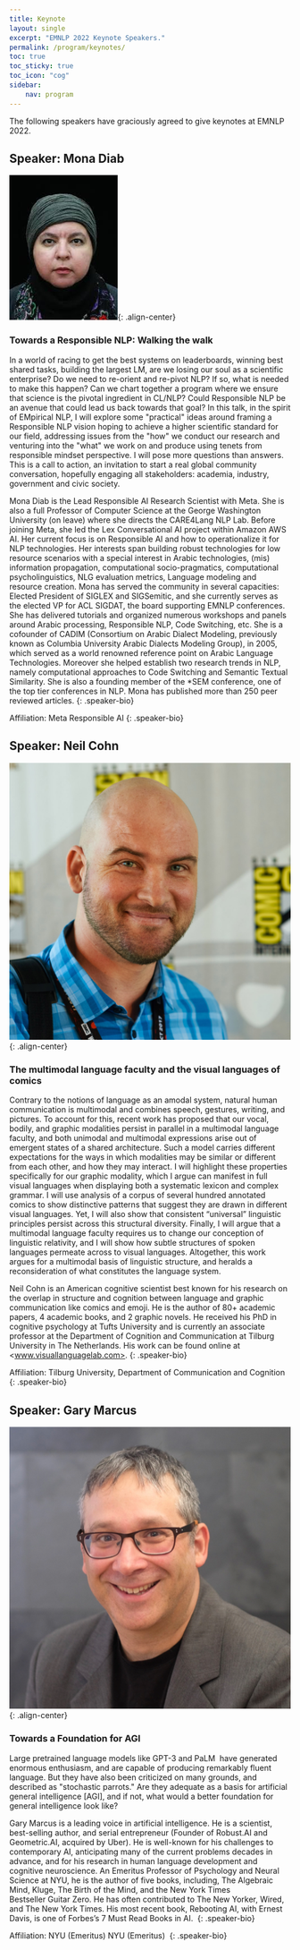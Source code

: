 ```yaml
---
title: Keynote 
layout: single
excerpt: "EMNLP 2022 Keynote Speakers."
permalink: /program/keynotes/
toc: true
toc_sticky: true
toc_icon: "cog"
sidebar: 
    nav: program
---
```


The following speakers have graciously agreed to give keynotes at EMNLP 2022.

<style>
p.speaker-bio { font-style: italic; font-size: 80%; }
</style>

<!-- ### Humans Learn From Task Descriptions and So Should Our Models
*Main Conference Keynote<br>Monday, June 7, 08:00--09:00 PDT*

Joint work with Timo Schick and Sahana Udupa

Task descriptions are ubiquitous in human learning.  They are usually accompanied by a few examples, but there is little human learning that is based on examples only. In contrast, the typical learning setup for NLP tasks lacks task descriptions and is supervised with 100s or 1000s of examples.

We introduce Pattern-Exploiting Training (PET), an approach to learning that mimicks human learning in that it leverages task descriptions in few-shot settings.  PET is built on top
of a pretrained language model that "understands" the task description, especially after finetuning, resulting in excellent performance compared to other few-shot methods. In particular, a model trained with PET outperforms GPT-3 even though it has 99.9% fewer parameters.

In the last part of the talk, I will show how bias in NLP models can be addressed using task descriptions. Instructing a model to reveal and reduce its biases is remarkably effective and may contribute in the future to a fairer and more inclusive NLP. -->

## Speaker: Mona Diab

![Mona Diab](/assets/images/keynotes/keynote_Speaker_Mona_Diab.jpg){: .align-center}

### Towards a Responsible NLP: Walking the walk

In a world of racing to get the best systems on leaderboards, winning best shared tasks, building the largest LM, are we losing our soul as a scientific enterprise? Do we need to re-orient and re-pivot NLP? If so, what is needed to make this happen? Can we chart together a program where we ensure that science is the pivotal ingredient in CL/NLP? Could Responsible NLP be an avenue  that could lead us back towards that goal? In this talk, in the spirit of EMpirical NLP, I will explore some "practical" ideas around framing a Responsible NLP vision hoping to achieve a higher scientific standard for our field, addressing issues from the "how" we conduct our research and venturing into the "what" we work on and produce using tenets from responsible mindset perspective. I will pose more questions than answers. This is a call to action, an invitation to start a real global community conversation, hopefully engaging all stakeholders: academia, industry, government and civic society. 

Mona Diab is the Lead Responsible AI Research Scientist with Meta.  She is also a full Professor of Computer Science at the George Washington University (on leave) where she directs the CARE4Lang NLP Lab. Before joining Meta, she led the  Lex Conversational AI project within Amazon AWS AI. Her current focus is on Responsible AI and how to operationalize it for NLP technologies. Her interests span building robust technologies for low resource scenarios with a special interest in Arabic technologies, (mis) information propagation, computational socio-pragmatics, computational psycholinguistics, NLG evaluation metrics, Language modeling and resource creation. Mona has served the community in several capacities: Elected President of SIGLEX and SIGSemitic, and she currently serves as the elected VP for ACL SIGDAT, the board supporting EMNLP conferences. She has delivered tutorials and organized numerous workshops and panels around Arabic processing, Responsible NLP, Code Switching, etc. She is a cofounder of CADIM (Consortium on Arabic Dialect Modeling, previously known as Columbia University Arabic Dialects Modeling Group), in 2005, which served as a world renowned reference point on Arabic Language Technologies. Moreover she helped establish two research trends in NLP, namely computational approaches to Code Switching and Semantic Textual Similarity. She is also a founding member of the *SEM conference, one of the top tier conferences in NLP. Mona has published more than 250 peer reviewed articles.
{: .speaker-bio}

Affiliation: Meta Responsible AI 
{: .speaker-bio}

## Speaker: Neil Cohn

![Neil Cohn](/assets/images/keynotes/keynote_Speaker_Neil_Cohn.jpg){: .align-center}

### The multimodal language faculty and the visual languages of comics

Contrary to the notions of language as an amodal system, natural human communication is multimodal and combines speech, gestures, writing, and pictures. To account for this, recent work has proposed that our vocal, bodily, and graphic modalities persist in parallel in a multimodal language faculty, and both unimodal and multimodal expressions arise out of emergent states of a shared architecture. Such a model carries different expectations for the ways in which modalities may be similar or different from each other, and how they may interact. I will highlight these properties specifically for our graphic modality, which I argue can manifest in full visual languages when displaying both a systematic lexicon and complex grammar. I will use analysis of a corpus of several hundred annotated comics to show distinctive patterns that suggest they are drawn in different visual languages. Yet, I will also show that consistent “universal” linguistic principles persist across this structural diversity. Finally, I will argue that a multimodal language faculty requires us to change our conception of linguistic relativity, and I will show how subtle structures of spoken languages permeate across to visual languages. Altogether, this work argues for a multimodal basis of linguistic structure, and heralds a reconsideration of what constitutes the language system.

Neil Cohn is an American cognitive scientist best known for his research on the overlap in structure and cognition between language and graphic communication like comics and emoji. He is the author of 80+ academic papers, 4 academic books, and 2 graphic novels. He received his PhD in cognitive psychology at Tufts University and is currently an associate professor at the Department of Cognition and Communication at Tilburg University in The Netherlands. His work can be found online at <www.visuallanguagelab.com>.
{: .speaker-bio}

Affiliation: Tilburg University, Department of Communication and Cognition
{: .speaker-bio}

## Speaker: Gary Marcus

![Gary Marcus](/assets/images/keynotes/keynote_Speaker_Gary_Marcus.png){: .align-center}

### Towards a Foundation for AGI﻿

Large pretrained language models like GPT-3 and PaLM  have generated enormous enthusiasm, and are capable of producing remarkably fluent language. But they have also been criticized on many grounds, and described as "stochastic parrots." Are they adequate as a basis for artificial general intelligence [AGI], and if not, what would a better foundation for general intelligence look like?

Gary Marcus is a leading voice in artificial intelligence. He is a scientist, best-selling author, and serial entrepreneur (Founder of Robust.AI and Geometric.AI, acquired by Uber). He is well-known for his challenges to contemporary AI, anticipating many of the current problems decades in advance, and for his research in human language development and cognitive neuroscience. An Emeritus Professor of Psychology and Neural Science at NYU, he is the author of five books, including, The Algebraic Mind, Kluge, The Birth of the Mind, and the New York Times Bestseller Guitar Zero. He has often contributed to The New Yorker, Wired, and The New York Times. His most recent book, Rebooting AI, with Ernest Davis, is one of Forbes’s 7 Must Read Books in AI. 
{: .speaker-bio}

Affiliation: NYU (Emeritus) NYU (Emeritus) 
{: .speaker-bio}

<!--## Dhruv Batra

![Dhruv Batra](/assets/images/keynotes/Dhruv_Batra.jpg){: .align-center}

### From Disembodied to Embodied Multimodal Learning
*Main Conference Keynote<br>Monday, June 7, 16:00--17:00 PDT*

Embodied AI is the science and engineering of intelligent machines with a physical or virtual embodiment (e.g., robots and egocentric personal assistants). Imagine walking up to a home assistant robot and asking “Hey robot – can you go check if my laptop is on my desk? And if so, bring it to me”. Or asking an egocentric AI assistant (operating on your smart glasses): “Hey – where did I last see my keys?”. The embodiment hypothesis is the idea that “intelligence emerges in the interaction of an agent with an environment and as a result of sensorimotor activity”. In this talk, I will argue that we should take the embodiment hypothesis (and it implications) seriously. And I will weave through a line of work happening at my group at Georgia Tech and with collaborators at FAIR illustrating the shift from disembodied vision-and-language (multimodal) agents towards such embodied agents.

Dhruv Batra is an Associate Professor in the School of Interactive Computing at Georgia Tech and a Research Scientist at Facebook AI Research (FAIR). His research interests lie at the intersection of machine learning, computer vision, natural language processing, and AI. The long-term goal of his research is to develop agents that 'see' (or more generally perceive their environment through vision, audition, or other senses), 'talk' (i.e. hold a natural language dialog grounded in their environment), 'act' (e.g. navigate their environment and interact with it to accomplish goals), and 'reason' (i.e., consider the long-term consequences of their actions). He is a recipient of the Presidential Early Career Award for Scientists and Engineers (PECASE) 2019. ([Full Biography](https://www.cc.gatech.edu/~dbatra/files/bio.txt))
{: .speaker-bio}


## Shakir Mohamed

![Shakir Mohamed](/assets/images/keynotes/Shakir_Mohamed.jpg){: .align-center}

### Generating Reality: Technical and Social Explorations in Generative Machine Learning Research
*Main Conference Keynote<br>Tuesday, June 8, 08:00--09:00 PDT*

We are going to play with the meaning and implications of the word ‘generative’ in this talk. A generative approach to machine learning is now widely-established, and we now have techniques to generate, simulate, confabulate and fake all sorts of data we can find, natural language included. Using my own research, I’d like to review the statistical foundations of this generative approach and some of the questions that still seem open to us. Yet, no act of generation exists outside of the social world. So, I’d like to also explore how these technical questions are instead social questions. I’d again like to use my own experience to explore the sociotechnical theories that can direct us towards a more critical practice of machine learning. This leads to a generative field of machine learning that transforms criticism into productive alternatives: a field that continues to seek creative solutions for challenging problems, but is more deeply embedded, concerned and responsible for the new technological realities it seeks to generate.

Dr Shakir Mohamed works on technical and sociotechnical questions in machine learning research, aspiring to make contributions to machine learning principles, applied problems in healthcare and environment, and ethics and diversity. Shakir is a research scientist and lead at DeepMind in London, an Associate Fellow at the Leverhulme Centre for the Future of Intelligence, and a Honorary Professor of University College London. Shakir is also a founder and trustee of the Deep Learning Indaba, a grassroots organisation aiming to build pan-African capacity and leadership in AI. Shakir was the General Chair for the 2021 International conference on Learning Representations, and a member of the Royal Society's Diversity Committee.
{: .speaker-bio}


## Thamar Solorio

![Thamar Solorio](/assets/images/keynotes/Thamar_Solorio.jpg){: .align-center}

### Moving the needle in NLP technology for the processing of code-switched language
*Main Conference Keynote<br>Tuesday, June 8, 16:00--17:00 PDT*

Multilingual speakers are known to mix their languages when communicating with other multilingual speakers in what is called code-switching. While worldwide monolingual speakers are outnumbered by multilingual ones, most of the NLP technologies being developed nowadays target monolingual speakers of a handful of languages. This is also true of multilingual models that, although designed to process many languages, still assume a one language per input setting. These multilingual models have been shown to decrease performance when the input has code-switching in several tasks, including language identification, part of speech tagging, named entity recognition and machine translation.  In this talk, I will give an overview of recent work that aims to address the linguistic challenges that code-switching poses to state of the art models, where the goal is to leverage pretrained models from high resource languages. This code-switching research is part of my long term goal of increasing the coverage of human language abilities by NLP technologies, disrupting the status quo of non-equitable systems.

Thamar Solorio is an Associate Professor of the Department of Computer Science at the University of Houston (UH). She holds graduate degrees in Computer Science from the Instituto Nacional de Astrofísica, Óptica y Electrónica, in Puebla, Mexico. Her research interests include information extraction from social media data, enabling technology for code-switched data, stylistic modeling of text and more recently multimodal approaches to online content understanding. She is the director and founder of the Research in Text Understanding and Language Analysis Lab at UH. She is the recipient of an NSF CAREER award for her work on authorship attribution, and recipient of the 2014 Emerging Leader ABIE Award in Honor of Denice Denton. She is an elected board member of the North American Chapter of the Association of Computational Linguistics (2020-2021). Her research is currently funded by the National Science Foundation and ADOBE, and in the past she has received support from the Office of Naval Research and the Defense Advanced Research Projects Agency (DARPA).
{: .speaker-bio}


## Aya Soffer

![Aya Soffer](/assets/images/keynotes/Aya_Soffer.jpg){: .align-center}

### Project Debater - from grand challenge to business applications, behind the scenes and lessons learned
*Industry Track Keynote<br>Wednesday, June 9, 08:00--09:00 PDT*

Project Debater started as an IBM grand challenge idea in 2011, and eventually competed on stage with a world-renowned debater in 2019. The team has since been further developing the underlying technology, applying it to various business use cases, and is providing access to the underlying tech for non-commercial use. In this talk I will provide a behind the scenes perspective on developing such a project from an idea to a machine that can debate humans, highlight some of the technical innovations including the recent publication in Nature, and discuss various business applications of the technology and how it fits in the overall Language Strategy for IBM Research.

Dr. Aya Soffer is Vice President of AI Technologies for the IBM Research AI organization and the Director of the IBM Research - Haifa lab. Her Research focus is natural language understanding and conversational systems and their application in customer care and other enterprise applications. In this role Dr. Soffer is responsible for setting the strategy and working with IBM scientists around the world to shape their ideas into new AI technology, and with IBM’s product groups and customers to drive Research innovation into the market.  In her 20 years at IBM, Dr. Soffer has led several strategic initiatives that grew into successful IBM products and solutions in the Big Data and AI space including the original Watson system and more recently Project Debater. She has authored over 50 peer-reviewed papers and served as an invited speaker in numerous conferences.
{: .speaker-bio}


## Dan Weld

![Dan Weld](/assets/images/keynotes/Dan_Weld.jpg){: .align-center}

### Semantic Scholar - Advanced NLP to Accelerate Scientific Research
*Industry Track Keynote<br>Wednesday, June 9, 16:00--17:00 PDT*

Semantic Scholar (S2) is a 40 person effort at the Allen Institute for Artificial Intelligence that drives a website used by almost 100M people each year. Our mission is to accelerate the progress of scientific research with augmented intelligence - advanced tools that make it easier to find relevant research, digest it quickly, and make connections between different problems and approaches. This talk will survey some of the NLP advances underlying S2, from the identification of emerging scientific concepts to extreme abstractive summarization, full-document understanding, and fact checking.

Daniel S. Weld is Thomas J. Cable / WRF Professor in the Paul G. Allen School of Computer Science & Engineering, manages the Semantic Scholar research group at the Allen Institute of Artificial Intelligence, and is Venture Partner at the Madrona Venture Group.  After formative education at Phillips Academy, he received bachelor's degrees in both Computer Science and Biochemistry at Yale University in 1982. He landed a Ph.D. from the MIT Artificial Intelligence Lab in 1988, received a Presidential Young Investigator's award in 1989, an Office of Naval Research Young Investigator's award in 1990, was named AAAI Fellow in 1999 and deemed ACM Fellow in 2005. Dan was a founding editor for the Journal of AI Research, was area editor for the Journal of the ACM.  Dan has co-founded three companies, Netbot (sold to Excite), Adrelevance (sold to Media Metrix), and Nimble technology (sold to Actuate).
{: .speaker-bio}-->

